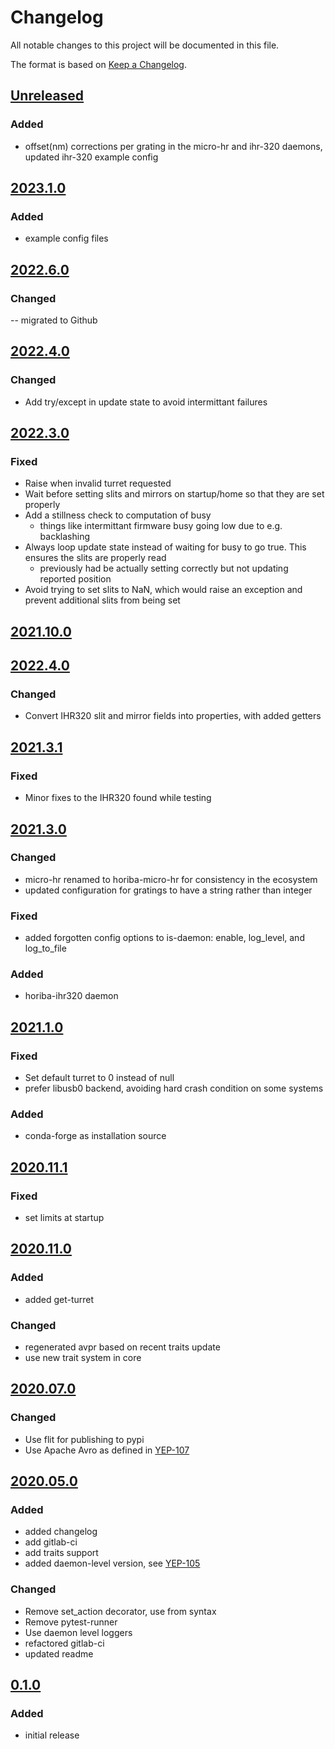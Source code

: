 # Changelog
All notable changes to this project will be documented in this file.

The format is based on [Keep a Changelog](https://keepachangelog.com/).

## [Unreleased]

### Added
- offset(nm) corrections per grating in the micro-hr and ihr-320 daemons,
  updated ihr-320 example config

## [2023.1.0]

### Added
- example config files

## [2022.6.0]

### Changed
-- migrated to Github

## [2022.4.0]

### Changed
- Add try/except in update state to avoid intermittant failures

## [2022.3.0]

### Fixed
- Raise when invalid turret requested
- Wait before setting slits and mirrors on startup/home so that they are set properly
- Add a stillness check to computation of busy
    - things like intermittant firmware busy going low due to e.g. backlashing
- Always loop update state instead of waiting for busy to go true. This ensures the slits are properly read
    - previously had be actually setting correctly but not updating reported position
- Avoid trying to set slits to NaN, which would raise an exception and prevent additional slits from being set

## [2021.10.0]
## [2022.4.0]



### Changed
- Convert IHR320 slit and mirror fields into properties, with added getters

## [2021.3.1]

### Fixed
- Minor fixes to the IHR320 found while testing

## [2021.3.0]

### Changed
- micro-hr renamed to horiba-micro-hr for consistency in the ecosystem
- updated configuration for gratings to have a string rather than integer

### Fixed
- added forgotten config options to is-daemon: enable, log_level, and log_to_file

### Added
- horiba-ihr320 daemon

## [2021.1.0]

### Fixed
- Set default turret to 0 instead of null
- prefer libusb0 backend, avoiding hard crash condition on some systems

### Added
- conda-forge as installation source

## [2020.11.1]

### Fixed
- set limits at startup

## [2020.11.0]

### Added
- added get-turret

### Changed
- regenerated avpr based on recent traits update
- use new trait system in core

## [2020.07.0]

### Changed
- Use flit for publishing to pypi
- Use Apache Avro as defined in [YEP-107](https://yeps.yaq.fyi/107/)

## [2020.05.0]

### Added
- added changelog
- add gitlab-ci
- add traits support
- added daemon-level version, see [YEP-105](https://yeps.yaq.fyi/105/)

### Changed
- Remove set_action decorator, use from syntax
- Remove pytest-runner
- Use daemon level loggers
- refactored gitlab-ci
- updated readme

## [0.1.0]

### Added
- initial release

[Unreleased]: https://github.com/yaq-project/yaqd-horiba/compare/v2023.1.0...main
[2023.1.0]: https://github.com/yaq-project/yaqd-horiba/compare/v2022.6.0...v2023.1.0
[2022.6.0]: https://github.com/yaq-project/yaqd-horiba/compare/v2022.6.0...v2022.4.0
[2022.4.0]: https://github.com/yaq-project/yaqd-horiba/compare/v2022.3.0...v2022.4.0
[2022.3.0]: https://github.com/yaq-project/yaqd-horiba/compare/v2021.10.1...v2022.3.0
[2021.10.0]: https://github.com/yaq-project/yaqd-horiba/compare/v2021.3.1...v2021.10.0
[2021.3.1]: https://github.com/yaq-project/yaqd-horiba/compare/v2021.3.0...v2021.3.1
[2021.3.0]: https://github.com/yaq-project/yaqd-horiba/compare/v2021.1.0...v2021.3.0
[2021.1.0]: https://github.com/yaq-project/yaqd-horiba/compare/v2020.11.1...v2021.1.0
[2020.11.1]: https://github.com/yaq-project/yaqd-horiba/compare/v2020.11.0...v2020.11.1
[2020.11.0]: https://github.com/yaq-project/yaqd-horiba/compare/v2020.07.0...v2020.11.0
[2020.07.0]: https://github.com/yaq-project/yaqd-horiba/compare/v2020.05.0...v2020.07.0
[2020.05.0]: https://github.com/yaq-project/yaqd-horiba/compare/v0.1.0...v2020.05.0
[0.1.0]: https://github.com/yaq-project/yaqd-horiba/releases/tag/v0.1.0
